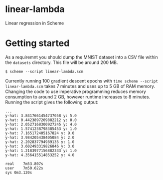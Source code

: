 # linear-lambda
Linear regression in Scheme

# Getting started
As a requiremnt you should dump the MNIST dataset into a CSV file within the `datasets` directory. This file will be around 200 MB.

```
$ scheme --script linear-lambda.scm
```

Currently running 100 gradient descent epochs with `time scheme --script linear-lambda.scm` takes 7 minutes and uses up to 5 GB of RAM memory. Changing the code to use imperative programming reduces memory consumption to around 2 GB, however runtime increases to 8 minutes. Running the script gives the following output:
```
...
y-hat: 3.8417661454737058 y: 5.0
y-hat: 0.4423897209882212 y: 0.0
y-hat: 2.0527168300927245 y: 4.0
y-hat: 1.5741238798385453 y: 1.0
y-hat: 7.165172405167824 y: 9.0
y-hat: 3.984205438405084 y: 2.0
y-hat: 2.202837794989135 y: 1.0
y-hat: 3.602493319826846 y: 3.0
y-hat: 1.2183977156882333 y: 1.0
y-hat: 4.356415514853252 y: 4.0

real	7m53.807s
user	7m50.622s
sys	0m3.120s
```
